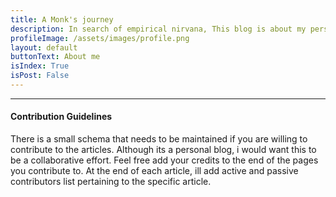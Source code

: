 ```yaml
---
title: A Monk's journey
description: In search of empirical nirvana, This blog is about my personal explorations and observations on Computer Vision, Deep learning, Machine learning and Statistics.
profileImage: /assets/images/profile.png
layout: default
buttonText: About me
isIndex: True
isPost: False
---
```

-------------------------------------------------------------------------------
#### Contribution Guidelines
There is a small schema that needs to be maintained if you are willing to contribute to the articles. Although its a personal blog, i would want this to be a collaborative effort. Feel free add your credits to the end of the pages you contribute to. At the end of each article, ill add active and passive contributors list pertaining to the specific article.